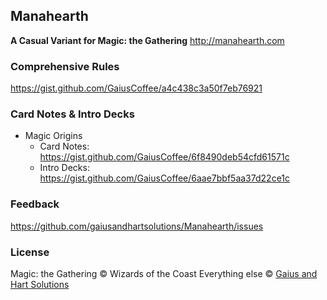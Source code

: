 ## Manahearth
**A Casual Variant for Magic: the Gathering**
http://manahearth.com

### Comprehensive Rules
https://gist.github.com/GaiusCoffee/a4c438c3a50f7eb76921

### Card Notes &amp; Intro Decks
* Magic Origins
  * Card Notes: https://gist.github.com/GaiusCoffee/6f8490deb54cfd61571c
  * Intro Decks: https://gist.github.com/GaiusCoffee/6aae7bbf5aa37d22ce1c
  
### Feedback
https://github.com/gaiusandhartsolutions/Manahearth/issues

### License
Magic: the Gathering &copy; Wizards of the Coast
Everything else &copy; [Gaius and Hart Solutions](http://gaiusandhartsolutions.github.io)